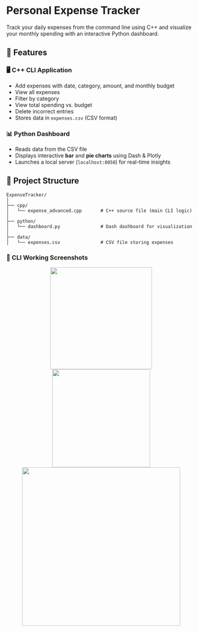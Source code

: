 # Personal Expense Tracker
Track your daily expenses from the command line using C++ and visualize your monthly spending with an interactive Python dashboard.

## 📌 Features
### 🖥️ C++ CLI Application
- Add expenses with date, category, amount, and monthly budget
- View all expenses
- Filter by category
- View total spending vs. budget
- Delete incorrect entries
- Stores data in `expenses.csv` (CSV format)

### 📊 Python Dashboard
- Reads data from the CSV file
- Displays interactive **bar** and **pie charts** using Dash & Plotly
- Launches a local server (`localhost:8050`) for real-time insights


## 📁 Project Structure
```
ExpenseTracker/
│
├── cpp/
│   └── expense_advanced.cpp       # C++ source file (main CLI logic)
│
├── python/
│   └── dashboard.py               # Dash dashboard for visualization
│
├── data/
│   └── expenses.csv               # CSV file storing expenses
```


<h3>📸 CLI Working Screenshots</h3>

<p align="center">
  <img width="270" src="https://github.com/user-attachments/assets/a8d4ca4a-9bd1-446c-86d9-7b0e20ad19c6" />
  <img width="260" src="https://github.com/user-attachments/assets/2154ab69-875d-46a0-b5d9-c3f3a5372189" />
  <img width="420" src="https://github.com/user-attachments/assets/6f076b87-5182-4c26-917a-3efe837ee883" />
</p>




